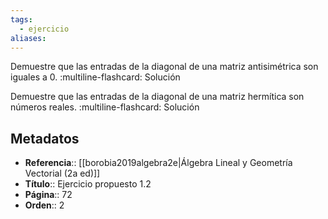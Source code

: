 ```yaml
---
tags:
  - ejercicio
aliases:
---
```

Demuestre que las entradas de la diagonal de una matriz antisimétrica son iguales a $0$.
:multiline-flashcard:
Solución

Demuestre que las entradas de la diagonal de una matriz hermítica son números reales.
:multiline-flashcard:
Solución

## Metadatos
- **Referencia**:: [[borobia2019algebra2e|Álgebra Lineal y Geometría Vectorial (2a ed)]]
- **Título**:: Ejercicio propuesto 1.2
- **Página**:: 72
- **Orden**:: 2
